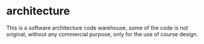 # architecture
This is a software architecture code warehouse, 
some of the code is not original, 
without any commercial purpose, 
only for the use of course design.
